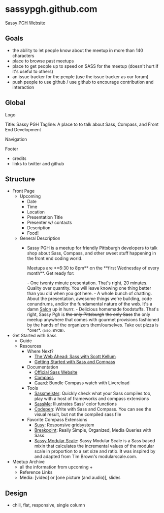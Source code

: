sassypgh.github.com
===================

[Sassy PGH Website](http://sassypgh.github.com)

## Goals
- the ability to let people know about the meetup in more than 140 characters
- place to browse past meetups
- place to get people up to speed on SASS for the meetup (doesn't hurt if it's useful to others)
- an issue tracker for the people (use the issue tracker as our forum)
- push people to use github / use github to encourage contribution and interaction

## Global

Logo

Title: Sassy PGH
Tagline: A place to to talk about Sass, Compass, and Front End Development

Navigation

Footer
- credits
- links to twitter and github

## Structure

- Front Page
    - Upcoming
        - Date
        - Time
        - Location
        - Presentation Title
        - Presenter w/ contacts
        - Description
        - Food!
    - General Description
        - <p>Sassy PGH is a meetup for friendly Pittsburgh developers to talk shop about Sass, Compass, and other sweet stuff happening in the front end coding world.</p><p>Meetups are **6:30 to 8pm** on the **first Wednesday of every month**. Get ready for:</p>
            - One twenty minute presentation. That's right, 20 minutes. Quality over quantity. You will leave knowing one thing better than you did when you got here.
            - A whole bunch of chatting. About the presentation, awesome things we're building, code conundrums, and/or the fundamental nature of the web. It's a damn <a href="http://en.wikipedia.org/wiki/Salon_(gathering)">Salon</a> up in hurrr.
            - Delicious homemade foodstuffs. That's right, Sassy Pgh is <del>the only Pittsburgh</del> <del>the only Sass</del> the only meetup anywhere that comes with gourmet provisions fashioned by the hands of the organizers them/ourselves. Take out pizza is *over*. <small>(also, BYOB)</small>.
- Get Started with Sass
    - Guide
    - Resources
        - Where Next?
            - [The Web Ahead: Sass with Scott Kellum](http://5by5.tv/webahead/36)
            - [Getting Started with Sass and Compass](http://thesassway.com/beginner/getting-started-with-sass-and-compass)
        - Documentation
            - [Official Sass Website](http://sass-lang.com/)
            - [Compass](http://compass-style.org/)
            - [Guard](https://github.com/guard/guard): Bundle Compass watch with Livereload
        - Tools
            - [Sassmeister](http://sassmeister.com/): Quickly check what your Sass compiles too, play with a host of frameworks and compass extensions
            - [SassMe](http://sassme.arc90.com/): Illustrates Sass' color functions
            - [Codepen](http://codepen.io/): Write with Sass and Compass. You can see the visual result, but not the compiled sass file
        - Favorite Compass Extensions
            - [Susy](http://susy.oddbird.net/): Responsive gridsystem
            - [Breakpoint](http://breakpoint-sass.com/): Really Simple, Organized, Media Queries with Sass
            - [Sassy Modular Scale](https://github.com/scottkellum/modular-scale): Sassy Modular Scale is a Sass based mixin that calculates the incremental values of the modular scale in proportion to a set size and ratio. It was inspired by and adapted from Tim Brown's modularscale.com.
- Meetup Archive
    - all the information from upcoming +
    - Reference Links
    - Media: [video] or [one picture (and audio)], slides

## Design

- chill, flat, responsive, single column